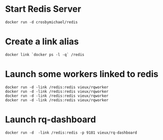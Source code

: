 Start Redis Server
==================

    docker run -d crosbymichael/redis

Create a link alias
===================

    docker link `docker ps -l -q` /redis

Launch some workers linked to redis
===================================

    docker run -d -link /redis:redis vieux/rqworker
    docker run -d -link /redis:redis vieux/rqworker
    docker run -d -link /redis:redis vieux/rqworker
    docker run -d -link /redis:redis vieux/rqworker

Launch rq-dashboard
===================

    docker run -d  -link /redis:redis -p 9181 vieux/rq-dashboard
